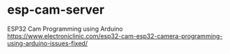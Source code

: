 # esp-cam-server

ESP32 Cam Programming using Arduino
https://www.electroniclinic.com/esp32-cam-esp32-camera-programming-using-arduino-issues-fixed/
